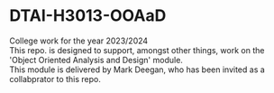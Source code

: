 # DTAI-H3013-OOAaD

College work for the year 2023/2024 <br>
This repo. is designed to support, amongst other things, work on the 'Object Oriented Analysis and Design' module.<br>
This module is delivered by Mark Deegan, who has been invited as a collabprator to this repo.
